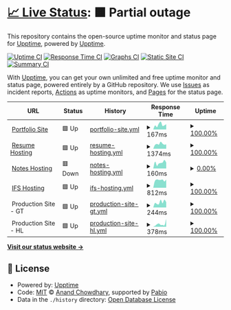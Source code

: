# [📈 Live Status](https://demo.upptime.js.org): <!--live status--> **🟧 Partial outage**

This repository contains the open-source uptime monitor and status page for [Upptime](https://upptime.js.org), powered by [Upptime](https://github.com/upptime/upptime).

[![Uptime CI](https://github.com/duckyfuz/upptime-checker/workflows/Uptime%20CI/badge.svg)](https://github.com/duckyfuz/upptime-checker/actions?query=workflow%3A%22Uptime+CI%22)
[![Response Time CI](https://github.com/duckyfuz/upptime-checker/workflows/Response%20Time%20CI/badge.svg)](https://github.com/duckyfuz/upptime-checker/actions?query=workflow%3A%22Response+Time+CI%22)
[![Graphs CI](https://github.com/duckyfuz/upptime-checker/workflows/Graphs%20CI/badge.svg)](https://github.com/duckyfuz/upptime-checker/actions?query=workflow%3A%22Graphs+CI%22)
[![Static Site CI](https://github.com/duckyfuz/upptime-checker/workflows/Static%20Site%20CI/badge.svg)](https://github.com/duckyfuz/upptime-checker/actions?query=workflow%3A%22Static+Site+CI%22)
[![Summary CI](https://github.com/duckyfuz/upptime-checker/workflows/Summary%20CI/badge.svg)](https://github.com/duckyfuz/upptime-checker/actions?query=workflow%3A%22Summary+CI%22)

With [Upptime](https://upptime.js.org), you can get your own unlimited and free uptime monitor and status page, powered entirely by a GitHub repository. We use [Issues](https://github.com/upptime/upptime/issues) as incident reports, [Actions](https://github.com/duckyfuz/upptime-checker/actions) as uptime monitors, and [Pages](https://demo.upptime.js.org) for the status page.

<!--start: status pages-->
<!-- This summary is generated by Upptime (https://github.com/upptime/upptime) -->
<!-- Do not edit this manually, your changes will be overwritten -->
<!-- prettier-ignore -->
| URL | Status | History | Response Time | Uptime |
| --- | ------ | ------- | ------------- | ------ |
| <img alt="" src="https://icons.duckduckgo.com/ip3/www.kenf.dev.ico" height="13"> [Portfolio Site](https://www.kenf.dev/) | 🟩 Up | [portfolio-site.yml](https://github.com/duckyfuz/upptime-checker/commits/HEAD/history/portfolio-site.yml) | <details><summary><img alt="Response time graph" src="./graphs/portfolio-site/response-time-week.png" height="20"> 167ms</summary><br><a href="https://status.kenf.dev/history/portfolio-site"><img alt="Response time 205" src="https://img.shields.io/endpoint?url=https%3A%2F%2Fraw.githubusercontent.com%2Fduckyfuz%2Fupptime-checker%2FHEAD%2Fapi%2Fportfolio-site%2Fresponse-time.json"></a><br><a href="https://status.kenf.dev/history/portfolio-site"><img alt="24-hour response time 181" src="https://img.shields.io/endpoint?url=https%3A%2F%2Fraw.githubusercontent.com%2Fduckyfuz%2Fupptime-checker%2FHEAD%2Fapi%2Fportfolio-site%2Fresponse-time-day.json"></a><br><a href="https://status.kenf.dev/history/portfolio-site"><img alt="7-day response time 167" src="https://img.shields.io/endpoint?url=https%3A%2F%2Fraw.githubusercontent.com%2Fduckyfuz%2Fupptime-checker%2FHEAD%2Fapi%2Fportfolio-site%2Fresponse-time-week.json"></a><br><a href="https://status.kenf.dev/history/portfolio-site"><img alt="30-day response time 162" src="https://img.shields.io/endpoint?url=https%3A%2F%2Fraw.githubusercontent.com%2Fduckyfuz%2Fupptime-checker%2FHEAD%2Fapi%2Fportfolio-site%2Fresponse-time-month.json"></a><br><a href="https://status.kenf.dev/history/portfolio-site"><img alt="1-year response time 205" src="https://img.shields.io/endpoint?url=https%3A%2F%2Fraw.githubusercontent.com%2Fduckyfuz%2Fupptime-checker%2FHEAD%2Fapi%2Fportfolio-site%2Fresponse-time-year.json"></a></details> | <details><summary><a href="https://status.kenf.dev/history/portfolio-site">100.00%</a></summary><a href="https://status.kenf.dev/history/portfolio-site"><img alt="All-time uptime 99.99%" src="https://img.shields.io/endpoint?url=https%3A%2F%2Fraw.githubusercontent.com%2Fduckyfuz%2Fupptime-checker%2FHEAD%2Fapi%2Fportfolio-site%2Fuptime.json"></a><br><a href="https://status.kenf.dev/history/portfolio-site"><img alt="24-hour uptime 100.00%" src="https://img.shields.io/endpoint?url=https%3A%2F%2Fraw.githubusercontent.com%2Fduckyfuz%2Fupptime-checker%2FHEAD%2Fapi%2Fportfolio-site%2Fuptime-day.json"></a><br><a href="https://status.kenf.dev/history/portfolio-site"><img alt="7-day uptime 100.00%" src="https://img.shields.io/endpoint?url=https%3A%2F%2Fraw.githubusercontent.com%2Fduckyfuz%2Fupptime-checker%2FHEAD%2Fapi%2Fportfolio-site%2Fuptime-week.json"></a><br><a href="https://status.kenf.dev/history/portfolio-site"><img alt="30-day uptime 100.00%" src="https://img.shields.io/endpoint?url=https%3A%2F%2Fraw.githubusercontent.com%2Fduckyfuz%2Fupptime-checker%2FHEAD%2Fapi%2Fportfolio-site%2Fuptime-month.json"></a><br><a href="https://status.kenf.dev/history/portfolio-site"><img alt="1-year uptime 99.99%" src="https://img.shields.io/endpoint?url=https%3A%2F%2Fraw.githubusercontent.com%2Fduckyfuz%2Fupptime-checker%2FHEAD%2Fapi%2Fportfolio-site%2Fuptime-year.json"></a></details>
| <img alt="" src="https://icons.duckduckgo.com/ip3/resume.kenf.dev.ico" height="13"> [Resume Hosting](https://resume.kenf.dev/) | 🟩 Up | [resume-hosting.yml](https://github.com/duckyfuz/upptime-checker/commits/HEAD/history/resume-hosting.yml) | <details><summary><img alt="Response time graph" src="./graphs/resume-hosting/response-time-week.png" height="20"> 1374ms</summary><br><a href="https://status.kenf.dev/history/resume-hosting"><img alt="Response time 1176" src="https://img.shields.io/endpoint?url=https%3A%2F%2Fraw.githubusercontent.com%2Fduckyfuz%2Fupptime-checker%2FHEAD%2Fapi%2Fresume-hosting%2Fresponse-time.json"></a><br><a href="https://status.kenf.dev/history/resume-hosting"><img alt="24-hour response time 1225" src="https://img.shields.io/endpoint?url=https%3A%2F%2Fraw.githubusercontent.com%2Fduckyfuz%2Fupptime-checker%2FHEAD%2Fapi%2Fresume-hosting%2Fresponse-time-day.json"></a><br><a href="https://status.kenf.dev/history/resume-hosting"><img alt="7-day response time 1374" src="https://img.shields.io/endpoint?url=https%3A%2F%2Fraw.githubusercontent.com%2Fduckyfuz%2Fupptime-checker%2FHEAD%2Fapi%2Fresume-hosting%2Fresponse-time-week.json"></a><br><a href="https://status.kenf.dev/history/resume-hosting"><img alt="30-day response time 1422" src="https://img.shields.io/endpoint?url=https%3A%2F%2Fraw.githubusercontent.com%2Fduckyfuz%2Fupptime-checker%2FHEAD%2Fapi%2Fresume-hosting%2Fresponse-time-month.json"></a><br><a href="https://status.kenf.dev/history/resume-hosting"><img alt="1-year response time 1176" src="https://img.shields.io/endpoint?url=https%3A%2F%2Fraw.githubusercontent.com%2Fduckyfuz%2Fupptime-checker%2FHEAD%2Fapi%2Fresume-hosting%2Fresponse-time-year.json"></a></details> | <details><summary><a href="https://status.kenf.dev/history/resume-hosting">100.00%</a></summary><a href="https://status.kenf.dev/history/resume-hosting"><img alt="All-time uptime 98.95%" src="https://img.shields.io/endpoint?url=https%3A%2F%2Fraw.githubusercontent.com%2Fduckyfuz%2Fupptime-checker%2FHEAD%2Fapi%2Fresume-hosting%2Fuptime.json"></a><br><a href="https://status.kenf.dev/history/resume-hosting"><img alt="24-hour uptime 100.00%" src="https://img.shields.io/endpoint?url=https%3A%2F%2Fraw.githubusercontent.com%2Fduckyfuz%2Fupptime-checker%2FHEAD%2Fapi%2Fresume-hosting%2Fuptime-day.json"></a><br><a href="https://status.kenf.dev/history/resume-hosting"><img alt="7-day uptime 100.00%" src="https://img.shields.io/endpoint?url=https%3A%2F%2Fraw.githubusercontent.com%2Fduckyfuz%2Fupptime-checker%2FHEAD%2Fapi%2Fresume-hosting%2Fuptime-week.json"></a><br><a href="https://status.kenf.dev/history/resume-hosting"><img alt="30-day uptime 100.00%" src="https://img.shields.io/endpoint?url=https%3A%2F%2Fraw.githubusercontent.com%2Fduckyfuz%2Fupptime-checker%2FHEAD%2Fapi%2Fresume-hosting%2Fuptime-month.json"></a><br><a href="https://status.kenf.dev/history/resume-hosting"><img alt="1-year uptime 98.95%" src="https://img.shields.io/endpoint?url=https%3A%2F%2Fraw.githubusercontent.com%2Fduckyfuz%2Fupptime-checker%2FHEAD%2Fapi%2Fresume-hosting%2Fuptime-year.json"></a></details>
| <img alt="" src="https://icons.duckduckgo.com/ip3/notes.kenf.dev.ico" height="13"> [Notes Hosting](https://notes.kenf.dev/) | 🟥 Down | [notes-hosting.yml](https://github.com/duckyfuz/upptime-checker/commits/HEAD/history/notes-hosting.yml) | <details><summary><img alt="Response time graph" src="./graphs/notes-hosting/response-time-week.png" height="20"> 160ms</summary><br><a href="https://status.kenf.dev/history/notes-hosting"><img alt="Response time 137" src="https://img.shields.io/endpoint?url=https%3A%2F%2Fraw.githubusercontent.com%2Fduckyfuz%2Fupptime-checker%2FHEAD%2Fapi%2Fnotes-hosting%2Fresponse-time.json"></a><br><a href="https://status.kenf.dev/history/notes-hosting"><img alt="24-hour response time 175" src="https://img.shields.io/endpoint?url=https%3A%2F%2Fraw.githubusercontent.com%2Fduckyfuz%2Fupptime-checker%2FHEAD%2Fapi%2Fnotes-hosting%2Fresponse-time-day.json"></a><br><a href="https://status.kenf.dev/history/notes-hosting"><img alt="7-day response time 160" src="https://img.shields.io/endpoint?url=https%3A%2F%2Fraw.githubusercontent.com%2Fduckyfuz%2Fupptime-checker%2FHEAD%2Fapi%2Fnotes-hosting%2Fresponse-time-week.json"></a><br><a href="https://status.kenf.dev/history/notes-hosting"><img alt="30-day response time 136" src="https://img.shields.io/endpoint?url=https%3A%2F%2Fraw.githubusercontent.com%2Fduckyfuz%2Fupptime-checker%2FHEAD%2Fapi%2Fnotes-hosting%2Fresponse-time-month.json"></a><br><a href="https://status.kenf.dev/history/notes-hosting"><img alt="1-year response time 137" src="https://img.shields.io/endpoint?url=https%3A%2F%2Fraw.githubusercontent.com%2Fduckyfuz%2Fupptime-checker%2FHEAD%2Fapi%2Fnotes-hosting%2Fresponse-time-year.json"></a></details> | <details><summary><a href="https://status.kenf.dev/history/notes-hosting">0.00%</a></summary><a href="https://status.kenf.dev/history/notes-hosting"><img alt="All-time uptime 0.00%" src="https://img.shields.io/endpoint?url=https%3A%2F%2Fraw.githubusercontent.com%2Fduckyfuz%2Fupptime-checker%2FHEAD%2Fapi%2Fnotes-hosting%2Fuptime.json"></a><br><a href="https://status.kenf.dev/history/notes-hosting"><img alt="24-hour uptime 0.00%" src="https://img.shields.io/endpoint?url=https%3A%2F%2Fraw.githubusercontent.com%2Fduckyfuz%2Fupptime-checker%2FHEAD%2Fapi%2Fnotes-hosting%2Fuptime-day.json"></a><br><a href="https://status.kenf.dev/history/notes-hosting"><img alt="7-day uptime 0.00%" src="https://img.shields.io/endpoint?url=https%3A%2F%2Fraw.githubusercontent.com%2Fduckyfuz%2Fupptime-checker%2FHEAD%2Fapi%2Fnotes-hosting%2Fuptime-week.json"></a><br><a href="https://status.kenf.dev/history/notes-hosting"><img alt="30-day uptime 0.00%" src="https://img.shields.io/endpoint?url=https%3A%2F%2Fraw.githubusercontent.com%2Fduckyfuz%2Fupptime-checker%2FHEAD%2Fapi%2Fnotes-hosting%2Fuptime-month.json"></a><br><a href="https://status.kenf.dev/history/notes-hosting"><img alt="1-year uptime 0.00%" src="https://img.shields.io/endpoint?url=https%3A%2F%2Fraw.githubusercontent.com%2Fduckyfuz%2Fupptime-checker%2FHEAD%2Fapi%2Fnotes-hosting%2Fuptime-year.json"></a></details>
| <img alt="" src="https://icons.duckduckgo.com/ip3/ifs.kenf.dev.ico" height="13"> [IFS Hosting](https://ifs.kenf.dev/) | 🟩 Up | [ifs-hosting.yml](https://github.com/duckyfuz/upptime-checker/commits/HEAD/history/ifs-hosting.yml) | <details><summary><img alt="Response time graph" src="./graphs/ifs-hosting/response-time-week.png" height="20"> 812ms</summary><br><a href="https://status.kenf.dev/history/ifs-hosting"><img alt="Response time 815" src="https://img.shields.io/endpoint?url=https%3A%2F%2Fraw.githubusercontent.com%2Fduckyfuz%2Fupptime-checker%2FHEAD%2Fapi%2Fifs-hosting%2Fresponse-time.json"></a><br><a href="https://status.kenf.dev/history/ifs-hosting"><img alt="24-hour response time 832" src="https://img.shields.io/endpoint?url=https%3A%2F%2Fraw.githubusercontent.com%2Fduckyfuz%2Fupptime-checker%2FHEAD%2Fapi%2Fifs-hosting%2Fresponse-time-day.json"></a><br><a href="https://status.kenf.dev/history/ifs-hosting"><img alt="7-day response time 812" src="https://img.shields.io/endpoint?url=https%3A%2F%2Fraw.githubusercontent.com%2Fduckyfuz%2Fupptime-checker%2FHEAD%2Fapi%2Fifs-hosting%2Fresponse-time-week.json"></a><br><a href="https://status.kenf.dev/history/ifs-hosting"><img alt="30-day response time 775" src="https://img.shields.io/endpoint?url=https%3A%2F%2Fraw.githubusercontent.com%2Fduckyfuz%2Fupptime-checker%2FHEAD%2Fapi%2Fifs-hosting%2Fresponse-time-month.json"></a><br><a href="https://status.kenf.dev/history/ifs-hosting"><img alt="1-year response time 815" src="https://img.shields.io/endpoint?url=https%3A%2F%2Fraw.githubusercontent.com%2Fduckyfuz%2Fupptime-checker%2FHEAD%2Fapi%2Fifs-hosting%2Fresponse-time-year.json"></a></details> | <details><summary><a href="https://status.kenf.dev/history/ifs-hosting">100.00%</a></summary><a href="https://status.kenf.dev/history/ifs-hosting"><img alt="All-time uptime 100.00%" src="https://img.shields.io/endpoint?url=https%3A%2F%2Fraw.githubusercontent.com%2Fduckyfuz%2Fupptime-checker%2FHEAD%2Fapi%2Fifs-hosting%2Fuptime.json"></a><br><a href="https://status.kenf.dev/history/ifs-hosting"><img alt="24-hour uptime 100.00%" src="https://img.shields.io/endpoint?url=https%3A%2F%2Fraw.githubusercontent.com%2Fduckyfuz%2Fupptime-checker%2FHEAD%2Fapi%2Fifs-hosting%2Fuptime-day.json"></a><br><a href="https://status.kenf.dev/history/ifs-hosting"><img alt="7-day uptime 100.00%" src="https://img.shields.io/endpoint?url=https%3A%2F%2Fraw.githubusercontent.com%2Fduckyfuz%2Fupptime-checker%2FHEAD%2Fapi%2Fifs-hosting%2Fuptime-week.json"></a><br><a href="https://status.kenf.dev/history/ifs-hosting"><img alt="30-day uptime 100.00%" src="https://img.shields.io/endpoint?url=https%3A%2F%2Fraw.githubusercontent.com%2Fduckyfuz%2Fupptime-checker%2FHEAD%2Fapi%2Fifs-hosting%2Fuptime-month.json"></a><br><a href="https://status.kenf.dev/history/ifs-hosting"><img alt="1-year uptime 100.00%" src="https://img.shields.io/endpoint?url=https%3A%2F%2Fraw.githubusercontent.com%2Fduckyfuz%2Fupptime-checker%2FHEAD%2Fapi%2Fifs-hosting%2Fuptime-year.json"></a></details>
| <img alt="" src="https://icons.duckduckgo.com/ip3/null.ico" height="13"> Production Site - GT | 🟩 Up | [production-site-gt.yml](https://github.com/duckyfuz/upptime-checker/commits/HEAD/history/production-site-gt.yml) | <details><summary><img alt="Response time graph" src="./graphs/production-site-gt/response-time-week.png" height="20"> 244ms</summary><br><a href="https://status.kenf.dev/history/production-site-gt"><img alt="Response time 172" src="https://img.shields.io/endpoint?url=https%3A%2F%2Fraw.githubusercontent.com%2Fduckyfuz%2Fupptime-checker%2FHEAD%2Fapi%2Fproduction-site-gt%2Fresponse-time.json"></a><br><a href="https://status.kenf.dev/history/production-site-gt"><img alt="24-hour response time 264" src="https://img.shields.io/endpoint?url=https%3A%2F%2Fraw.githubusercontent.com%2Fduckyfuz%2Fupptime-checker%2FHEAD%2Fapi%2Fproduction-site-gt%2Fresponse-time-day.json"></a><br><a href="https://status.kenf.dev/history/production-site-gt"><img alt="7-day response time 244" src="https://img.shields.io/endpoint?url=https%3A%2F%2Fraw.githubusercontent.com%2Fduckyfuz%2Fupptime-checker%2FHEAD%2Fapi%2Fproduction-site-gt%2Fresponse-time-week.json"></a><br><a href="https://status.kenf.dev/history/production-site-gt"><img alt="30-day response time 183" src="https://img.shields.io/endpoint?url=https%3A%2F%2Fraw.githubusercontent.com%2Fduckyfuz%2Fupptime-checker%2FHEAD%2Fapi%2Fproduction-site-gt%2Fresponse-time-month.json"></a><br><a href="https://status.kenf.dev/history/production-site-gt"><img alt="1-year response time 172" src="https://img.shields.io/endpoint?url=https%3A%2F%2Fraw.githubusercontent.com%2Fduckyfuz%2Fupptime-checker%2FHEAD%2Fapi%2Fproduction-site-gt%2Fresponse-time-year.json"></a></details> | <details><summary><a href="https://status.kenf.dev/history/production-site-gt">100.00%</a></summary><a href="https://status.kenf.dev/history/production-site-gt"><img alt="All-time uptime 100.00%" src="https://img.shields.io/endpoint?url=https%3A%2F%2Fraw.githubusercontent.com%2Fduckyfuz%2Fupptime-checker%2FHEAD%2Fapi%2Fproduction-site-gt%2Fuptime.json"></a><br><a href="https://status.kenf.dev/history/production-site-gt"><img alt="24-hour uptime 100.00%" src="https://img.shields.io/endpoint?url=https%3A%2F%2Fraw.githubusercontent.com%2Fduckyfuz%2Fupptime-checker%2FHEAD%2Fapi%2Fproduction-site-gt%2Fuptime-day.json"></a><br><a href="https://status.kenf.dev/history/production-site-gt"><img alt="7-day uptime 100.00%" src="https://img.shields.io/endpoint?url=https%3A%2F%2Fraw.githubusercontent.com%2Fduckyfuz%2Fupptime-checker%2FHEAD%2Fapi%2Fproduction-site-gt%2Fuptime-week.json"></a><br><a href="https://status.kenf.dev/history/production-site-gt"><img alt="30-day uptime 100.00%" src="https://img.shields.io/endpoint?url=https%3A%2F%2Fraw.githubusercontent.com%2Fduckyfuz%2Fupptime-checker%2FHEAD%2Fapi%2Fproduction-site-gt%2Fuptime-month.json"></a><br><a href="https://status.kenf.dev/history/production-site-gt"><img alt="1-year uptime 100.00%" src="https://img.shields.io/endpoint?url=https%3A%2F%2Fraw.githubusercontent.com%2Fduckyfuz%2Fupptime-checker%2FHEAD%2Fapi%2Fproduction-site-gt%2Fuptime-year.json"></a></details>
| <img alt="" src="https://icons.duckduckgo.com/ip3/null.ico" height="13"> Production Site - HL | 🟩 Up | [production-site-hl.yml](https://github.com/duckyfuz/upptime-checker/commits/HEAD/history/production-site-hl.yml) | <details><summary><img alt="Response time graph" src="./graphs/production-site-hl/response-time-week.png" height="20"> 378ms</summary><br><a href="https://status.kenf.dev/history/production-site-hl"><img alt="Response time 260" src="https://img.shields.io/endpoint?url=https%3A%2F%2Fraw.githubusercontent.com%2Fduckyfuz%2Fupptime-checker%2FHEAD%2Fapi%2Fproduction-site-hl%2Fresponse-time.json"></a><br><a href="https://status.kenf.dev/history/production-site-hl"><img alt="24-hour response time 146" src="https://img.shields.io/endpoint?url=https%3A%2F%2Fraw.githubusercontent.com%2Fduckyfuz%2Fupptime-checker%2FHEAD%2Fapi%2Fproduction-site-hl%2Fresponse-time-day.json"></a><br><a href="https://status.kenf.dev/history/production-site-hl"><img alt="7-day response time 378" src="https://img.shields.io/endpoint?url=https%3A%2F%2Fraw.githubusercontent.com%2Fduckyfuz%2Fupptime-checker%2FHEAD%2Fapi%2Fproduction-site-hl%2Fresponse-time-week.json"></a><br><a href="https://status.kenf.dev/history/production-site-hl"><img alt="30-day response time 300" src="https://img.shields.io/endpoint?url=https%3A%2F%2Fraw.githubusercontent.com%2Fduckyfuz%2Fupptime-checker%2FHEAD%2Fapi%2Fproduction-site-hl%2Fresponse-time-month.json"></a><br><a href="https://status.kenf.dev/history/production-site-hl"><img alt="1-year response time 260" src="https://img.shields.io/endpoint?url=https%3A%2F%2Fraw.githubusercontent.com%2Fduckyfuz%2Fupptime-checker%2FHEAD%2Fapi%2Fproduction-site-hl%2Fresponse-time-year.json"></a></details> | <details><summary><a href="https://status.kenf.dev/history/production-site-hl">100.00%</a></summary><a href="https://status.kenf.dev/history/production-site-hl"><img alt="All-time uptime 99.99%" src="https://img.shields.io/endpoint?url=https%3A%2F%2Fraw.githubusercontent.com%2Fduckyfuz%2Fupptime-checker%2FHEAD%2Fapi%2Fproduction-site-hl%2Fuptime.json"></a><br><a href="https://status.kenf.dev/history/production-site-hl"><img alt="24-hour uptime 100.00%" src="https://img.shields.io/endpoint?url=https%3A%2F%2Fraw.githubusercontent.com%2Fduckyfuz%2Fupptime-checker%2FHEAD%2Fapi%2Fproduction-site-hl%2Fuptime-day.json"></a><br><a href="https://status.kenf.dev/history/production-site-hl"><img alt="7-day uptime 100.00%" src="https://img.shields.io/endpoint?url=https%3A%2F%2Fraw.githubusercontent.com%2Fduckyfuz%2Fupptime-checker%2FHEAD%2Fapi%2Fproduction-site-hl%2Fuptime-week.json"></a><br><a href="https://status.kenf.dev/history/production-site-hl"><img alt="30-day uptime 100.00%" src="https://img.shields.io/endpoint?url=https%3A%2F%2Fraw.githubusercontent.com%2Fduckyfuz%2Fupptime-checker%2FHEAD%2Fapi%2Fproduction-site-hl%2Fuptime-month.json"></a><br><a href="https://status.kenf.dev/history/production-site-hl"><img alt="1-year uptime 99.99%" src="https://img.shields.io/endpoint?url=https%3A%2F%2Fraw.githubusercontent.com%2Fduckyfuz%2Fupptime-checker%2FHEAD%2Fapi%2Fproduction-site-hl%2Fuptime-year.json"></a></details>

<!--end: status pages-->

[**Visit our status website →**](https://demo.upptime.js.org)

## 📄 License

- Powered by: [Upptime](https://github.com/upptime/upptime)
- Code: [MIT](./LICENSE) © [Anand Chowdhary](https://anandchowdhary.com), supported by [Pabio](https://pabio.com)
- Data in the `./history` directory: [Open Database License](https://opendatacommons.org/licenses/odbl/1-0/)
